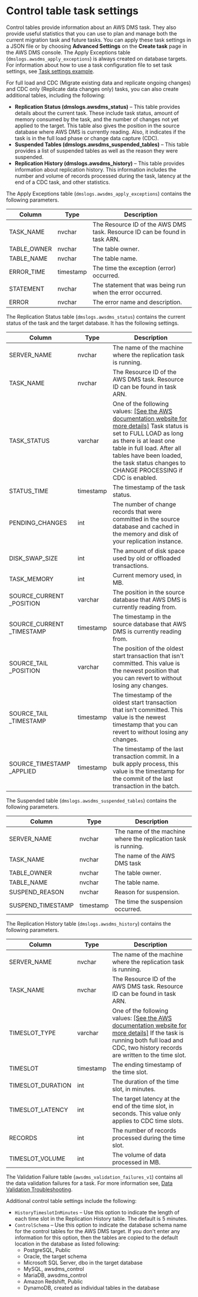# Control table task settings<a name="CHAP_Tasks.CustomizingTasks.TaskSettings.ControlTable"></a>

Control tables provide information about an AWS DMS task\. They also provide useful statistics that you can use to plan and manage both the current migration task and future tasks\. You can apply these task settings in a JSON file or by choosing **Advanced Settings** on the **Create task** page in the AWS DMS console\. The Apply Exceptions table \(`dmslogs.awsdms_apply_exceptions`\) is always created on database targets\. For information about how to use a task configuration file to set task settings, see [Task settings example](CHAP_Tasks.CustomizingTasks.TaskSettings.md#CHAP_Tasks.CustomizingTasks.TaskSettings.Example)\. 

For full load and CDC \(Migrate existing data and replicate ongoing changes\) and CDC only \(Replicate data changes only\) tasks, you can also create additional tables, including the following:
+ **Replication Status \(dmslogs\.awsdms\_status\)** – This table provides details about the current task\. These include task status, amount of memory consumed by the task, and the number of changes not yet applied to the target\. This table also gives the position in the source database where AWS DMS is currently reading\. Also, it indicates if the task is in the full load phase or change data capture \(CDC\)\.
+ **Suspended Tables \(dmslogs\.awsdms\_suspended\_tables\)** – This table provides a list of suspended tables as well as the reason they were suspended\.
+ **Replication History \(dmslogs\.awsdms\_history\)** – This table provides information about replication history\. This information includes the number and volume of records processed during the task, latency at the end of a CDC task, and other statistics\.

The Apply Exceptions table \(`dmslogs.awsdms_apply_exceptions`\) contains the following parameters\.


| Column | Type | Description | 
| --- | --- | --- | 
|  TASK\_NAME  |  nvchar  |  The Resource ID of the AWS DMS task\. Resource ID can be found in task ARN\.  | 
|  TABLE\_OWNER  |  nvchar  |  The table owner\.  | 
|  TABLE\_NAME  |  nvchar  |  The table name\.  | 
|  ERROR\_TIME  |  timestamp  |  The time the exception \(error\) occurred\.  | 
|  STATEMENT  |  nvchar  |  The statement that was being run when the error occurred\.  | 
|  ERROR  |  nvchar  |  The error name and description\.  | 

The Replication Status table \(`dmslogs.awsdms_status`\) contains the current status of the task and the target database\. It has the following settings\.


| Column | Type | Description | 
| --- | --- | --- | 
|  SERVER\_NAME  |  nvchar  |  The name of the machine where the replication task is running\.  | 
|  TASK\_NAME  |  nvchar  |  The Resource ID of the AWS DMS task\. Resource ID can be found in task ARN\.  | 
|  TASK\_STATUS  |  varchar  |  One of the following values: [\[See the AWS documentation website for more details\]](http://docs.aws.amazon.com/dms/latest/userguide/CHAP_Tasks.CustomizingTasks.TaskSettings.ControlTable.html) Task status is set to FULL LOAD as long as there is at least one table in full load\. After all tables have been loaded, the task status changes to CHANGE PROCESSING if CDC is enabled\.  | 
| STATUS\_TIME |  timestamp  |  The timestamp of the task status\.  | 
|  PENDING\_CHANGES  |  int  |  The number of change records that were committed in the source database and cached in the memory and disk of your replication instance\.  | 
|  DISK\_SWAP\_SIZE  |  int  |  The amount of disk space used by old or offloaded transactions\.  | 
| TASK\_MEMORY |  int  |  Current memory used, in MB\.  | 
|  SOURCE\_CURRENT \_POSITION  |  varchar  |  The position in the source database that AWS DMS is currently reading from\.  | 
|  SOURCE\_CURRENT \_TIMESTAMP  |  timestamp  |  The timestamp in the source database that AWS DMS is currently reading from\.  | 
|  SOURCE\_TAIL \_POSITION  |  varchar  |  The position of the oldest start transaction that isn't committed\. This value is the newest position that you can revert to without losing any changes\.  | 
|  SOURCE\_TAIL \_TIMESTAMP  |  timestamp  |  The timestamp of the oldest start transaction that isn't committed\. This value is the newest timestamp that you can revert to without losing any changes\.  | 
|  SOURCE\_TIMESTAMP \_APPLIED  |  timestamp  |  The timestamp of the last transaction commit\. In a bulk apply process, this value is the timestamp for the commit of the last transaction in the batch\.  | 

The Suspended table \(`dmslogs.awsdms_suspended_tables`\) contains the following parameters\.


| Column | Type | Description | 
| --- | --- | --- | 
|  SERVER\_NAME  |  nvchar  |  The name of the machine where the replication task is running\.  | 
|  TASK\_NAME  |  nvchar  |  The name of the AWS DMS task  | 
|  TABLE\_OWNER  |  nvchar  |  The table owner\.  | 
|  TABLE\_NAME  |  nvchar  |  The table name\.  | 
|  SUSPEND\_REASON  |  nvchar  |  Reason for suspension\.  | 
|  SUSPEND\_TIMESTAMP  |  timestamp  |  The time the suspension occurred\.  | 

The Replication History table \(`dmslogs.awsdms_history`\) contains the following parameters\.


| Column | Type | Description | 
| --- | --- | --- | 
|  SERVER\_NAME  |  nvchar  |  The name of the machine where the replication task is running\.  | 
|  TASK\_NAME  |  nvchar  |  The Resource ID of the AWS DMS task\. Resource ID can be found in task ARN\.  | 
|  TIMESLOT\_TYPE  |  varchar  |  One of the following values: [\[See the AWS documentation website for more details\]](http://docs.aws.amazon.com/dms/latest/userguide/CHAP_Tasks.CustomizingTasks.TaskSettings.ControlTable.html) If the task is running both full load and CDC, two history records are written to the time slot\.  | 
| TIMESLOT |  timestamp  |  The ending timestamp of the time slot\.  | 
|  TIMESLOT\_DURATION  |  int  |  The duration of the time slot, in minutes\.  | 
|  TIMESLOT\_LATENCY  |  int  |  The target latency at the end of the time slot, in seconds\. This value only applies to CDC time slots\.  | 
| RECORDS |  int  |  The number of records processed during the time slot\.  | 
|  TIMESLOT\_VOLUME  |  int  |  The volume of data processed in MB\.  | 

The Validation Failure table \(`awsdms_validation_failures_v1`\) contains all the data validation failures for a task\. For more information see, [Data Validation Troubleshooting](CHAP_Validating.md#CHAP_Validating.Troubleshooting)\.

Additional control table settings include the following:
+ `HistoryTimeslotInMinutes` – Use this option to indicate the length of each time slot in the Replication History table\. The default is 5 minutes\.
+ `ControlSchema` – Use this option to indicate the database schema name for the control tables for the AWS DMS target\. If you don't enter any information for this option, then the tables are copied to the default location in the database as listed following: 
  + PostgreSQL, Public
  + Oracle, the target schema
  + Microsoft SQL Server, dbo in the target database
  + MySQL, awsdms\_control
  + MariaDB, awsdms\_control
  + Amazon Redshift, Public
  + DynamoDB, created as individual tables in the database